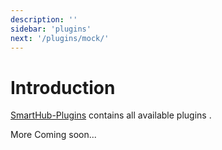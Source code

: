 ```yaml
---
description: ''
sidebar: 'plugins'
next: '/plugins/mock/'
---
```


# Introduction

[SmartHub-Plugins](https://github.com/SmartHub-Io/SmartHub-Plugins) contains all available plugins .

More Coming soon...

